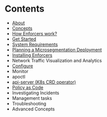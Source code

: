 # Contents
* [About](https://github.com/alexandre-cezar/cns-docs/blob/main/About%20Prisma%20Cloud%20Identity%20Based%20Microsegmentation.adoc)
* [Concepts](https://github.com/alexandre-cezar/cns-docs/blob/main/Concepts.adoc)
* [How Enforcers work?](https://github.com/alexandre-cezar/cns-docs/blob/main/How%20Enforcers%20work%3F.adoc)
* [Get Started](https://github.com/alexandre-cezar/cns-docs/blob/main/Get%20Started.adoc)
* [System Requirements](https://github.com/alexandre-cezar/cns-docs/blob/main/System%20Requirements.adoc)
* [Planning a Microsegmentation Deployment](https://github.com/alexandre-cezar/cns-docs/blob/main/Planning.adoc)
* [Installing Enforcers](https://github.com/alexandre-cezar/cns-docs/blob/main/Install%20Enforcers.adoc)
* Network Traffic Visualization and Analytics
* [Configure](https://github.com/alexandre-cezar/cns-docs/blob/main/Configure.adoc)
* Monitor
* apoctl
* [api-server (K8s CRD operator)](https://github.com/alexandre-cezar/cns-docs/blob/main/api-server.adoc)
* [Policy as Code](https://github.com/alexandre-cezar/cns-docs/blob/main/Policy%20as%20Code.adoc)
* Investigating Incidents
* Management tasks
* Troubleshooting
* Advanced Concepts
